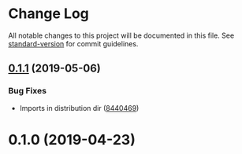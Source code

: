 # Change Log

All notable changes to this project will be documented in this file. See [standard-version](https://github.com/conventional-changelog/standard-version) for commit guidelines.

## [0.1.1](https://github.com/mckomo/dynamic-numeral/compare/v0.1.0...v0.1.1) (2019-05-06)


### Bug Fixes

* Imports in distribution dir ([8440469](https://github.com/mckomo/dynamic-numeral/commit/8440469))



# 0.1.0 (2019-04-23)
